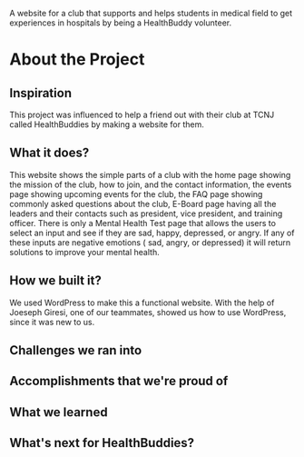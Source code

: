 A website for a club that supports and helps students in medical field to get experiences in hospitals by being a HealthBuddy volunteer. 

# About the Project

## Inspiration
This project was influenced to help a friend out with their club at TCNJ called HealthBuddies by making a website for them.
## What it does?
This website shows the simple parts of a club with the home page showing the mission of the club, how to join, and the contact information, the events page showing upcoming events for the club, the FAQ page showing commonly asked questions about the club, E-Board page having all the leaders and their contacts such as president, vice president, and training officer. There is only a Mental Health Test page that allows the users to select an input and see if they are sad, happy, depressed, or angry. If any of these inputs are negative emotions ( sad, angry, or depressed) it will return solutions to improve your mental health. 

## How we built it?
We used WordPress to make this a functional website. With the help of Joeseph Giresi, one of our teammates, showed us how to use WordPress, since it was new to us. 

## Challenges we ran into 

## Accomplishments that we're proud of

## What we learned 

## What's next for HealthBuddies? 

